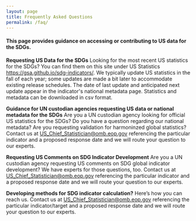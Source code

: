 ```yaml
---
layout: page
title: Frequently Asked Questions
permalink: /faq/
---
```


<h4>This page provides guidance on accessing or contributing to US data for the SDGs.</h4>

**Requesting US Data for the SDGs**
Looking for the most recent US statistics for the SDGs? You can find them on this site under US Statistics <a href="https://gsa.github.io/sdg-indicators/">https://gsa.github.io/sdg-indicators/</a>. We typically update US statistics in the fall of each year; some updates are made a bit later to accommodate existing release schedules. The date of last update and anticipated next update appear in the indicator's national metadata page. Statistics and metadata can be downloaded in csv format.

**Guidance for UN custodian agencies requesting US data or national metadata for the SDGs**
Are you a UN custodian agency looking for official US statistics for the SDGs? Do you have a question regarding our national metadata? Are you requesting validation for harmoninzed global statistics? Contact us at <a href="mailto:US_Chief_Statistician@omb.eop.gov?subject=Validation%20for%20harmoninzed%20global%20statistics&body=Indicator%20Number%0A%0AProposed%20response date">US_Chief_Statistician@omb.eop.gov</a> referencing the particular indicator and a proposed response date and we will route your question to our experts.

**Requesting US Comments on SDG Indicator Development**
Are you a UN custodian agency requesting US comments on SDG global indicator development? We have experts for those questions, too. Contact us at <a href="mailto:US_Chief_Statistician@omb.eop.gov?subject=Development%20comments%20on%20Indicator%20No.%20&body=Indicator%20Number%0A%0AProposed%20response date">US_Chief_Statistician@omb.eop.gov</a> referencing the particular indicator and a proposed response date and we will route your question to our experts.

**Developing methods for SDG indicator calculation?** 
Here’s how you can reach us. Contact us at <a href="mailto:SDGs@omb.eop.gov?subject=Method%20for%20SDG%20Indicator%20calculation">US_Chief_Statistician@omb.eop.gov</a> referencing the particular indicator/target and a proposed response date and we will route your question to our experts.
